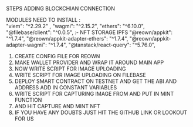 STEPS ADDING BLOCKCHIAN CONNECTION

MODULES NEED TO INSTALL :  
"viem": "^2.29.2" , 
"wagmi": "^2.15.2", 
"ethers": "^6.10.0", 
"@filebase/client": "^0.0.5", :- NFT STORAGE IPFS
"@reown/appkit": "^1.7.4",
"@reown/appkit-adapter-ethers": "^1.7.4",
"@reown/appkit-adapter-wagmi": "^1.7.4",
"@tanstack/react-query": "^5.76.0",

1. CREATE CONFIG FILE FOR REOWN 
2. MAKE WALLET PROVIDER AND WRAP IT AROUND MAIN APP
3. NOW WRITE SCRIPT FOR IMAGE UPLOADING 
4. WRITE SCRIPT FOR IMAGE UPLOADING ON FILEBASE
5. DEPLOY SMART CONTRACT ON TESTNET AND GET THE ABI AND ADDRESS ADD IN CONSTANT VARIABLES
6. WRITE SCRIPT FOR CAPTURING IMAGE FROM AND PUT IN MINT FUNCTION
7. AND HIT CAPTURE AND MINT NFT 
8. IF YOU HAVE ANY DOUBTS JUST HIT THE GITHUB LINK OR LOOKOUT FOR US


